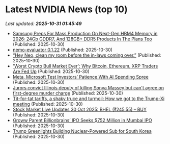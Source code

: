# Latest NVIDIA News (top 10)
_Last updated: **2025-10-31 01:45:49**_

- [Samsung Preps For Mass Production On Next-Gen HBM4 Memory in 2026: 24Gb GDDR7, And 128GB+ DDR5 Products In The Plans Too](https://wccftech.com/samsung-mass-production-next-gen-hbm4-memory-2026-24gb-gddr7-128gb-ddr5/) (Published: 2025-10-30)
- [nemo-evaluator 0.1.22](https://pypi.org/project/nemo-evaluator/0.1.22/) (Published: 2025-10-30)
- [“Hey Neo, clean my room before the in-laws coming over.”](https://biztoc.com/x/ae3a6ccdeb9a2fb3) (Published: 2025-10-30)
- ['Worst Crypto Bull Market Ever': Why Bitcoin, Ethereum, XRP Traders Are Fed Up](https://finance.yahoo.com/news/worst-crypto-bull-market-ever-013116115.html) (Published: 2025-10-30)
- [Meta, Microsoft Test Investors’ Patience With AI Spending Spree](https://biztoc.com/x/66d6827d91d5cf89) (Published: 2025-10-30)
- [Jurors convict Illinois deputy of killing Sonya Massey but can't agree on first-degree murder charge](https://biztoc.com/x/3a689deb805e4a2e) (Published: 2025-10-30)
- [Tit-for-tat tariffs, a shaky truce and turmoil: How we got to the Trump-Xi meeting](https://www.bbc.com/news/articles/c986j98qmj1o?xtor=AL-72-%5Bpartner%5D-%5Byahoo.north.america%5D-%5Bheadline%5D-%5Bnews%5D-%5Bbizdev%5D-%5Bisapi%5D) (Published: 2025-10-30)
- [Stock Market Live Updates 30 Oct 2025: BHEL (₹245.55) – BUY](https://www.thehindubusinessline.com/markets/share-market-nifty-sensex-live-updates-30th-october-2025/article70217000.ece) (Published: 2025-10-30)
- [Groww Parent Billionbrains’ IPO Seeks $752 Million in Mumbai IPO](https://biztoc.com/x/a5a8a9c10cb99770) (Published: 2025-10-30)
- [Trump Greenlights Building Nuclear-Powered Sub for South Korea](https://biztoc.com/x/532defcc13bb2faf) (Published: 2025-10-30)

